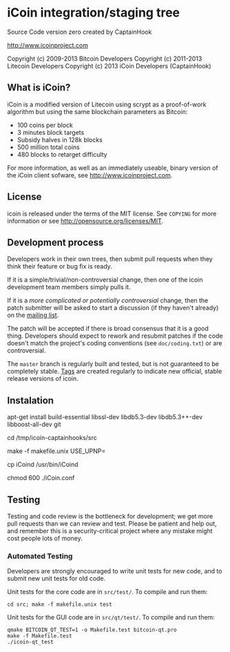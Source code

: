 iCoin integration/staging tree
================================

Source Code version zero created by CaptainHook

http://www.icoinproject.com

Copyright (c) 2009-2013 Bitcoin Developers
Copyright (c) 2011-2013 Litecoin Developers
Copyright (c) 2013 iCoin Developers (CaptainHook)

What is iCoin?
----------------

iCoin is a modified version of Litecoin using scrypt as a proof-of-work algorithm but using the same
blockchain parameters as Bitcoin:
 - 100 coins per block
 - 3 minutes block targets
 - Subsidy halves in 128k blocks
 - 500 million total coins
 - 480 blocks to retarget difficulty

For more information, as well as an immediately useable, binary version of
the iCoin client sofware, see http://www.icoinproject.com.

License
-------

icoin is released under the terms of the MIT license. See `COPYING` for more
information or see http://opensource.org/licenses/MIT.

Development process
-------------------

Developers work in their own trees, then submit pull requests when they think
their feature or bug fix is ready.

If it is a simple/trivial/non-controversial change, then one of the icoin
development team members simply pulls it.

If it is a *more complicated or potentially controversial* change, then the patch
submitter will be asked to start a discussion (if they haven't already) on the
[mailing list](http://sourceforge.net/mailarchive/forum.php?forum_name=bitcoin-development).

The patch will be accepted if there is broad consensus that it is a good thing.
Developers should expect to rework and resubmit patches if the code doesn't
match the project's coding conventions (see `doc/coding.txt`) or are
controversial.

The `master` branch is regularly built and tested, but is not guaranteed to be
completely stable. [Tags](https://github.com/icoinproject/tags) are created
regularly to indicate new official, stable release versions of icoin.


Instalation
-----------

apt-get install build-essential libssl-dev libdb5.3-dev libdb5.3++-dev libboost-all-dev git

cd /tmp/icoin-captainhooks/src

make -f makefile.unix USE_UPNP=

cp iCoind /usr/bin/iCoind

chmod 600 ./iCoin.conf



Testing
-------

Testing and code review is the bottleneck for development; we get more pull
requests than we can review and test. Please be patient and help out, and
remember this is a security-critical project where any mistake might cost people
lots of money.

### Automated Testing

Developers are strongly encouraged to write unit tests for new code, and to
submit new unit tests for old code.

Unit tests for the core code are in `src/test/`. To compile and run them:

    cd src; make -f makefile.unix test

Unit tests for the GUI code are in `src/qt/test/`. To compile and run them:

    qmake BITCOIN_QT_TEST=1 -o Makefile.test bitcoin-qt.pro
    make -f Makefile.test
    ./icoin-qt_test

